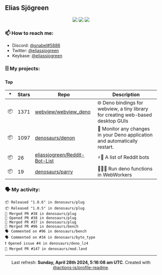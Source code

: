 ## Elias Sjögreen

<p align="center">
  <img src="https://img.shields.io/badge/🎂-dec. 2003-success" />
  <img src="https://img.shields.io/badge/🌎-Stockholm-informational" />
  <img src="https://img.shields.io/badge/👦-He/Him-informational" />
</p>

### 📫 How to reach me:

- Discord: [@snabel#5886](https://discord.com/users/267978757799673866)
- Twitter: [@eliassjogreen](https://twitter.com/eliassjogreen)
- Keybase: [@eliassjogreen](https://keybase.io/eliassjogreen)

### 🗄 My projects:

#### Top
|*|Stars|Repo|Description|
|---|---|---|---|
| 📦 | 1371 | [webview/webview_deno](https://github.com/webview/webview_deno) | 🌐 Deno bindings for webview, a tiny library for creating web-based desktop GUIs |
| 📦 | 1097 | [denosaurs/denon](https://github.com/denosaurs/denon) | 👀 Monitor any changes in your Deno application and automatically restart. |
| 📦 | 26 | [eliassjogreen/Reddit-Bot-List](https://github.com/eliassjogreen/Reddit-Bot-List) | ⚡️🤖 A list of Reddit bots |
| 📦 | 19 | [denosaurs/parry](https://github.com/denosaurs/parry) | 👷🏽‍♂️ Run deno functions in WebWorkers |

### 🗣 My activity:

```
📦 Released "1.0.6" in denosaurs/plug
📦 Released "1.0.5" in denosaurs/plug
🎉 Merged PR #38 in denosaurs/plug
💪 Opened PR #38 in denosaurs/plug
🎉 Merged PR #37 in denosaurs/plug
🎉 Merged PR #96 in denosaurs/bench
🗣 Commented on #96 in denosaurs/bench
🗣 Commented on #34 in denosaurs/byte_type
❗️ Opened issue #4 in denosaurs/deno_lz4
🎉 Merged PR #147 in denosaurs/mod.land
```

------------
<p align="center">Last refresh: <b>Sunday, April 28th 2024, 5:16:08 am UTC</b>. Created with <a href=https://github.com/marketplace/actions/profile-readme>@actions-js/profile-readme</a>.</p>
